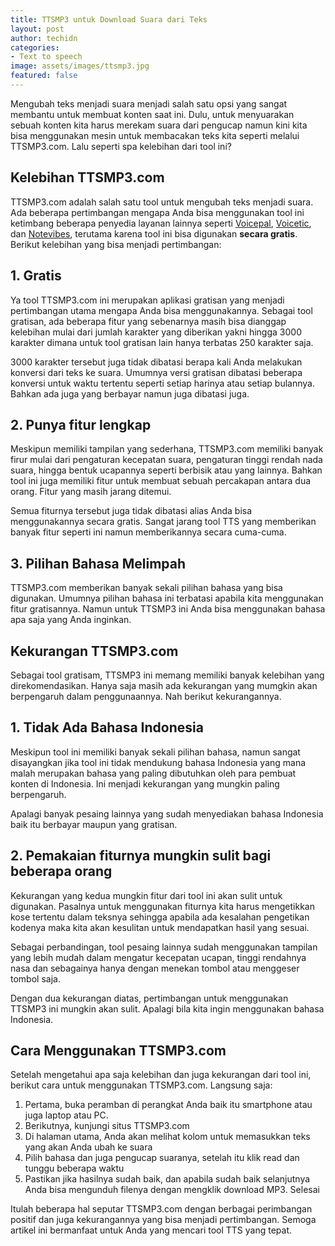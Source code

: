 ```yaml
---
title: TTSMP3 untuk Download Suara dari Teks
layout: post
author: techidn
categories: 
- Text to speech
image: assets/images/ttsmp3.jpg
featured: false
---
```


Mengubah teks menjadi suara menjadi salah satu opsi yang sangat membantu untuk membuat konten saat ini. Dulu, untuk menyuarakan sebuah konten kita harus merekam suara dari pengucap namun kini kita bisa menggunakan mesin untuk membacakan teks kita seperti melalui TTSMP3.com. Lalu seperti spa kelebihan dari tool ini?

## Kelebihan TTSMP3.com
TTSMP3.com adalah salah satu tool untuk mengubah teks menjadi suara. Ada beberapa pertimbangan mengapa Anda bisa menggunakan tool ini ketimbang beberapa penyedia layanan lainnya seperti [Voicepal](/voicepal/), [Voicetic](/voicetic/), dan [Notevibes](/notevibes/), terutama karena tool ini bisa digunakan **secara gratis**. Berikut kelebihan yang bisa menjadi pertimbangan:

## 1. Gratis
Ya tool TTSMP3.com ini merupakan aplikasi gratisan yang menjadi pertimbangan utama mengapa Anda bisa menggunakannya. Sebagai tool gratisan, ada beberapa fitur yang sebenarnya masih bisa dianggap kelebihan mulai dari jumlah karakter yang diberikan yakni hingga 3000 karakter dimana untuk tool gratisan lain hanya terbatas 250 karakter saja.

3000 karakter tersebut juga tidak dibatasi berapa kali Anda melakukan konversi dari teks ke suara. Umumnya versi gratisan dibatasi beberapa konversi untuk waktu tertentu seperti setiap harinya atau setiap bulannya. Bahkan ada juga yang berbayar namun juga dibatasi juga.

## 2. Punya fitur lengkap
Meskipun memiliki tampilan yang sederhana, TTSMP3.com memiliki banyak firur mulai dari pengaturan kecepatan suara, pengaturan tinggi rendah nada suara, hingga bentuk ucapannya seperti berbisik atau yang lainnya. Bahkan tool ini juga memiliki fitur untuk membuat sebuah percakapan antara dua orang. Fitur yang masih jarang ditemui.

Semua fiturnya tersebut juga tidak dibatasi alias Anda bisa menggunakannya secara gratis. Sangat jarang tool TTS yang memberikan banyak fitur seperti ini namun memberikannya secara cuma-cuma.

## 3. Pilihan Bahasa Melimpah
TTSMP3.com memberikan banyak sekali pilihan bahasa yang bisa digunakan. Umumnya pilihan bahasa ini terbatasi apabila kita menggunakan fitur gratisannya. Namun untuk TTSMP3 ini Anda bisa menggunakan bahasa apa saja yang Anda inginkan.

## Kekurangan TTSMP3.com
Sebagai tool gratisam, TTSMP3 ini memang memiliki banyak kelebihan yang direkomendasikan. Hanya saja masih ada kekurangan yang mumgkin akan berpengaruh dalam penggunaannya. Nah berikut kekurangannya.

## 1. Tidak Ada Bahasa Indonesia
Meskipun tool ini memiliki banyak sekali pilihan bahasa, namun sangat disayangkan jika tool ini tidak mendukung bahasa Indonesia yang mana malah merupakan bahasa yang paling dibutuhkan oleh para pembuat konten di Indonesia. Ini menjadi kekurangan yang mungkin paling berpengaruh. 

Apalagi banyak pesaing lainnya yang sudah menyediakan bahasa Indonesia baik itu berbayar maupun yang gratisan.

## 2. Pemakaian fiturnya mungkin sulit bagi beberapa orang
Kekurangan yang kedua mungkin fitur dari tool ini akan sulit untuk digunakan. Pasalnya untuk menggunakan fiturnya kita harus mengetikkan kose tertentu dalam teksnya sehingga apabila ada kesalahan pengetikan kodenya maka kita akan kesulitan untuk mendapatkan hasil yang sesuai. 

Sebagai perbandingan, tool pesaing lainnya sudah menggunakan tampilan yang lebih mudah dalam mengatur kecepatan ucapan, tinggi rendahnya nasa dan sebagainya hanya dengan menekan tombol atau menggeser tombol saja.

Dengan dua kekurangan diatas, pertimbangan untuk menggunakan TTSMP3 ini mungkin akan sulit. Apalagi bila kita ingin menggunakan bahasa Indonesia.

## Cara Menggunakan TTSMP3.com
Setelah mengetahui apa saja kelebihan dan juga kekurangan dari tool ini, berikut cara untuk menggunakan TTSMP3.com. Langsung saja:

1. Pertama, buka peramban di perangkat Anda baik itu smartphone atau juga laptop atau PC. 
2. Berikutnya, kunjungi situs TTSMP3.com
3. Di halaman utama, Anda akan melihat kolom untuk memasukkan teks yang akan Anda ubah ke suara
4. Pilih bahasa dan juga pengucap suaranya, setelah itu klik read dan tunggu beberapa waktu
5. Pastikan jika hasilnya sudah baik, dan apabila sudah baik selanjutnya Anda bisa mengunduh filenya dengan mengklik download MP3. Selesai

Itulah beberapa hal seputar TTSMP3.com dengan berbagai perimbangan positif dan juga kekurangannya yang bisa menjadi pertimbangan. Semoga artikel ini bermanfaat untuk Anda yang mencari tool TTS yang tepat.
